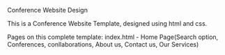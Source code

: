 Conference Website Design

This is a Conference Website Template, designed using html and css. 

Pages on this complete template:
index.html - Home Page(Search option, Conferences, conllaborations, About us, Contact us, Our Services)
